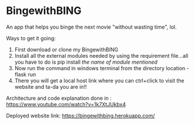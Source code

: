 # BingewithBING
An app that helps you binge the next movie "without wasting time", lol.

Ways to get it going:
1) First download or clone my BingewithBING
2) Install all the external modules needed by using the requirement file...all you have to do is pip install *the name of module mentioned*
3) Now run the command in windows terminal from the directory location - flask run
4) There you will get a local host link where you can ctrl+click to visit the website and ta-da you are in!!
  
Architecture and code explanation done in : https://www.youtube.com/watch?v=1k7XtJUkbx4

Deployed website link: https://bingewithbing.herokuapp.com/



  
  
